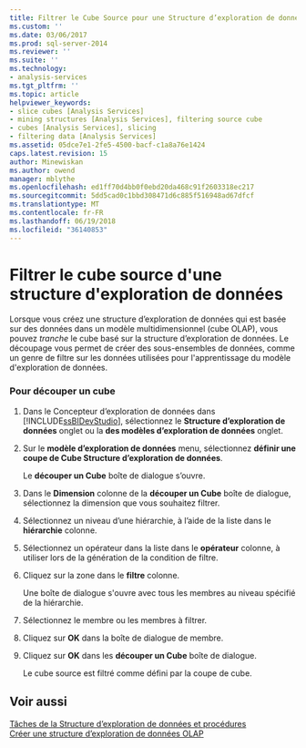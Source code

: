```yaml
---
title: Filtrer le Cube Source pour une Structure d’exploration de données | Documents Microsoft
ms.custom: ''
ms.date: 03/06/2017
ms.prod: sql-server-2014
ms.reviewer: ''
ms.suite: ''
ms.technology:
- analysis-services
ms.tgt_pltfrm: ''
ms.topic: article
helpviewer_keywords:
- slice cubes [Analysis Services]
- mining structures [Analysis Services], filtering source cube
- cubes [Analysis Services], slicing
- filtering data [Analysis Services]
ms.assetid: 05dce7e1-2fe5-4500-bacf-c1a8a76e1424
caps.latest.revision: 15
author: Minewiskan
ms.author: owend
manager: mblythe
ms.openlocfilehash: ed1ff70d4bb0f0ebd20da468c91f2603318ec217
ms.sourcegitcommit: 5dd5cad0c1bbd308471d6c885f516948ad67dfcf
ms.translationtype: MT
ms.contentlocale: fr-FR
ms.lasthandoff: 06/19/2018
ms.locfileid: "36140853"
---
```

# <a name="filter-the-source-cube-for-a-mining-structure"></a>Filtrer le cube source d'une structure d'exploration de données
  Lorsque vous créez une structure d’exploration de données qui est basée sur des données dans un modèle multidimensionnel (cube OLAP), vous pouvez *tranche* le cube basé sur la structure d’exploration de données. Le découpage vous permet de créer des sous-ensembles de données, comme un genre de filtre sur les données utilisées pour l'apprentissage du modèle d'exploration de données.  
  
### <a name="to-slice-a-cube"></a>Pour découper un cube  
  
1.  Dans le Concepteur d’exploration de données dans [!INCLUDE[ssBIDevStudio](../includes/ssbidevstudio-md.md)], sélectionnez le **Structure d’exploration de données** onglet ou la **des modèles d’exploration de données** onglet.  
  
2.  Sur le **modèle d’exploration de données** menu, sélectionnez **définir une coupe de Cube Structure d’exploration de données**.  
  
     Le **découper un Cube** boîte de dialogue s’ouvre.  
  
3.  Dans le **Dimension** colonne de la **découper un Cube** boîte de dialogue, sélectionnez la dimension que vous souhaitez filtrer.  
  
4.  Sélectionnez un niveau d’une hiérarchie, à l’aide de la liste dans le **hiérarchie** colonne.  
  
5.  Sélectionnez un opérateur dans la liste dans le **opérateur** colonne, à utiliser lors de la génération de la condition de filtre.  
  
6.  Cliquez sur la zone dans le **filtre** colonne.  
  
     Une boîte de dialogue s'ouvre avec tous les membres au niveau spécifié de la hiérarchie.  
  
7.  Sélectionnez le membre ou les membres à filtrer.  
  
8.  Cliquez sur **OK** dans la boîte de dialogue de membre.  
  
9. Cliquez sur **OK** dans les **découper un Cube** boîte de dialogue.  
  
     Le cube source est filtré comme défini par la coupe de cube.  
  
## <a name="see-also"></a>Voir aussi  
 [Tâches de la Structure d’exploration de données et procédures](data-mining/mining-structure-tasks-and-how-tos.md)   
 [Créer une structure d’exploration de données OLAP](data-mining/create-a-new-olap-mining-structure.md)  
  
  